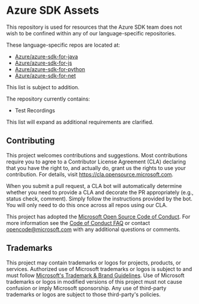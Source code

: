 # Azure SDK Assets

This repository is used for resources that the Azure SDK team does not wish to be confined within any of our language-specific repositories.

These language-specific repos are located at:

- [Azure/azure-sdk-for-java](https://github.com/Azure/azure-sdk-for-java)
- [Azure/azure-sdk-for-js](https://github.com/Azure/azure-sdk-for-js)
- [Azure/azure-sdk-for-python](https://github.com/Azure/azure-sdk-for-python)
- [Azure/azure-sdk-for-net](https://github.com/Azure/azure-sdk-for-net)

This list is subject to addition.

The repository currently contains:

- Test Recordings

This list will expand as additional requirements are clarified.

## Contributing

This project welcomes contributions and suggestions.  Most contributions require you to agree to a
Contributor License Agreement (CLA) declaring that you have the right to, and actually do, grant us
the rights to use your contribution. For details, visit https://cla.opensource.microsoft.com.

When you submit a pull request, a CLA bot will automatically determine whether you need to provide
a CLA and decorate the PR appropriately (e.g., status check, comment). Simply follow the instructions
provided by the bot. You will only need to do this once across all repos using our CLA.

This project has adopted the [Microsoft Open Source Code of Conduct](https://opensource.microsoft.com/codeofconduct/).
For more information see the [Code of Conduct FAQ](https://opensource.microsoft.com/codeofconduct/faq/) or
contact [opencode@microsoft.com](mailto:opencode@microsoft.com) with any additional questions or comments.

## Trademarks

This project may contain trademarks or logos for projects, products, or services. Authorized use of Microsoft 
trademarks or logos is subject to and must follow 
[Microsoft's Trademark & Brand Guidelines](https://www.microsoft.com/en-us/legal/intellectualproperty/trademarks/usage/general).
Use of Microsoft trademarks or logos in modified versions of this project must not cause confusion or imply Microsoft sponsorship.
Any use of third-party trademarks or logos are subject to those third-party's policies.
